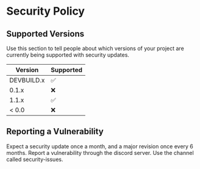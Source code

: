 # Security Policy

## Supported Versions

Use this section to tell people about which versions of your project are
currently being supported with security updates.

| Version | Supported          |
| ------- | ------------------ |
| DEVBUILD.x   | :white_check_mark: |
| 0.1.x   | :x:                |
| 1.1.x   | :white_check_mark: |
| < 0.0   | :x:                |

## Reporting a Vulnerability

Expect a security update once a month, and a major revision once every 6 months. Report a vulnerability through the discord server. Use the channel called security-issues.
